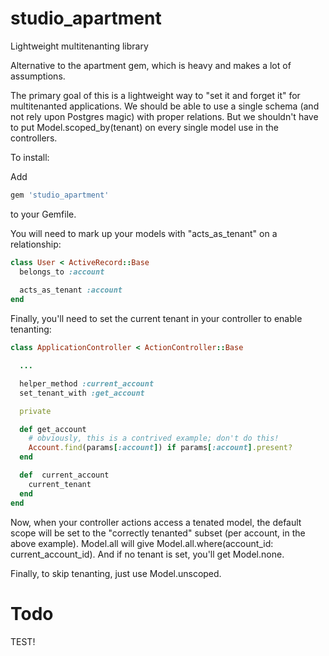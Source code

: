 # studio_apartment
Lightweight multitenanting library

Alternative to the apartment gem, which is heavy and makes a lot of assumptions.

The primary goal of this is a lightweight way to "set it and forget it" for multitenanted applications. We should be able to use a single schema (and not rely upon Postgres magic) with proper relations. But we shouldn't have to put Model.scoped_by(tenant) on every single model use in the controllers.

To install: 

Add 

```ruby
gem 'studio_apartment'
```

to your Gemfile.

You will need to mark up your models with "acts_as_tenant" on a relationship:

```ruby
class User < ActiveRecord::Base
  belongs_to :account
  
  acts_as_tenant :account
end
```

Finally, you'll need to set the current tenant in your controller to enable tenanting:

```ruby
class ApplicationController < ActionController::Base

  ...

  helper_method :current_account
  set_tenant_with :get_account

  private

  def get_account
    # obviously, this is a contrived example; don't do this!
    Account.find(params[:account]) if params[:account].present?
  end

  def  current_account
    current_tenant
  end
end
```

Now, when your controller actions access a tenated model, the default scope will be set to the "correctly tenanted" subset (per account, in the above example). Model.all will give Model.all.where(account_id: current_account_id). And if no tenant is set, you'll get Model.none.

Finally, to skip tenanting, just use Model.unscoped.

# Todo

TEST!